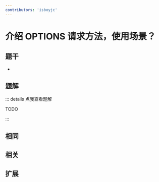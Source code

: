 ```yaml
---
contributors: 'isboyjc'
---
```


# 介绍 OPTIONS 请求方法，使用场景？


## 题干

- 



## 题解

::: details 点我查看题解

  TODO

:::



## 相同


## 相关


## 扩展

